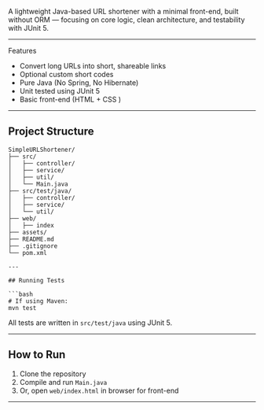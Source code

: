 A lightweight Java-based URL shortener with a minimal front-end, built without ORM 
— focusing on core logic, clean architecture, and testability with JUnit 5.

---

 Features

- Convert long URLs into short, shareable links
- Optional custom short codes
- Pure Java (No Spring, No Hibernate)
- Unit tested using JUnit 5
- Basic front-end (HTML + CSS )

---

## Project Structure

```
SimpleURLShortener/
├── src/
│   ├── controller/
│   ├── service/
│   ├── util/
│   └── Main.java
├── src/test/java/
│   ├── controller/
│   ├── service/
│   └── util/
├── web/
│   ├── index
├── assets/
├── README.md
├── .gitignore
└── pom.xml

---

## Running Tests

```bash
# If using Maven:
mvn test
```

All tests are written in `src/test/java` using JUnit 5.

---

## How to Run

1. Clone the repository
2. Compile and run `Main.java`
3. Or, open `web/index.html` in browser for front-end

---
